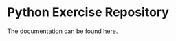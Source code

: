# Python Exercise Repository

The documentation can be found [here](https://ucll-pr2.github.io/exercises/).
